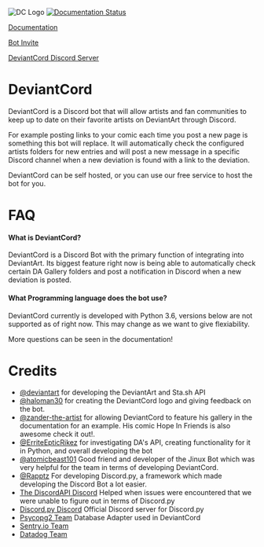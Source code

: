 ![DC Logo](https://github.com/ErriteEpticRikez/DeviantCord/blob/master/deviantcord.png)
[![Documentation Status](https://readthedocs.org/projects/deviantcord/badge/?version=latest)](https://deviantcord.readthedocs.io/en/latest/?badge=latest)

[Documentation](https://deviantcord.readthedocs.io/en/latest/)

[Bot Invite](https://discordapp.com/oauth2/authorize?client_id=576293421078282240&permissions=0&scope=bot)

[DeviantCord Discord Server](https://discord.gg/ubmkcsk)



# DeviantCord
DeviantCord is a Discord bot that will allow artists and fan communities to keep up to date on their favorite artists on DeviantArt through Discord. 

For example posting links to your comic each time you post a new page is something this bot will replace. It will automatically check the configured artists folders for new entries and will post a new message in a specific Discord channel when a new deviation is found with a link to the deviation. 

DeviantCord can be self hosted, or you can use our free service to host the bot for you. 

# FAQ
#### What is DeviantCord?
DeviantCord is a Discord Bot with the primary function of integrating into DeviantArt. Its biggest feature right now is being able to automatically check certain DA Gallery folders and post a notification in Discord when a new deviation is posted. 

#### What Programming language does the bot use?
DeviantCord currently is developed with Python 3.6, versions below are not supported as of right now. This may change as we want to give flexiability. 

More questions can be seen in the documentation!

# Credits
- [@deviantart](https://github.com/DeviantArt) for developing the DeviantArt and Sta.sh API
- [@haloman30](https://github.com/haloman30) for creating the DeviantCord logo and giving feedback on the bot. 
- [@zander-the-artist](https://www.deviantart.com/zander-the-artist) for allowing DeviantCord to feature his gallery in the documentation for an example. His comic Hope In Friends is also awesome check it out!. 
- [@ErriteEpticRikez](https://github.com/ErriteEpticRikez) for investigating DA's API, creating functionality for it in Python, and overall developing the bot
- [@atomicbeast101](https://github.com/Atomicbeast101) Good friend and developer of the Jinux Bot which was very helpful for the team in terms of developing DeviantCord.
- [@Rapptz](https://github.com/Rapptz) For developing Discord.py, a framework which made developing the Discord Bot a lot easier.
- [The DiscordAPI Discord](https://discord.gg/discord-api) Helped when issues were encountered that we were unable to figure out in terms of Discord.py
- [Discord.py Discord](https://discord.gg/r3s5KJJ) Official Discord server for Discord.py
- [Psycopg2 Team](https://github.com/psycopg/psycopg2) Database Adapter used in DeviantCord
- [Sentry.io Team](https://sentry.io)
- [Datadog Team](https://datadoghq.com)
